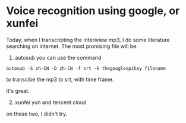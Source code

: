 # Voice recognition using google, or xunfei

Today, when I transcripting the interiview mp3, I do some literature searching on internet. The most promising file will be:

1. autosub
you can use the command
```
autosub -S zh-CN -D zh-CN -f srt -k thegoogleapikey filename
```
to transcibe the mp3 to srt, with time frame.

It's great.

2. xunfei yun and tencent cloud

on these two, I didn't try.
